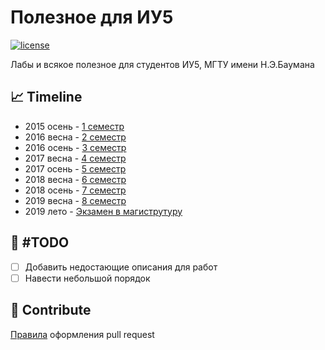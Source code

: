 # Полезное для ИУ5

[![license](https://img.shields.io/github/license/mashape/apistatus.svg)]()

Лабы и всякое полезное для студентов ИУ5, МГТУ имени Н.Э.Баумана

## 📈 Timeline
* 2015 осень - [1 семестр](https://github.com/bestK1ngArthur/IU5/tree/master/Term%201/)
* 2016 весна - [2 семестр](https://github.com/bestK1ngArthur/IU5/tree/master/Term%202/)
* 2016 осень - [3 семестр](https://github.com/bestK1ngArthur/IU5/tree/master/Term%203/)
* 2017 весна - [4 семестр](https://github.com/bestK1ngArthur/IU5/tree/master/Term%204/)
* 2017 осень - [5 семестр](https://github.com/bestK1ngArthur/IU5/tree/master/Term%205/)
* 2018 весна - [6 семестр](https://github.com/bestK1ngArthur/IU5/tree/master/Term%206/)
* 2018 осень - [7 семестр](https://github.com/bestK1ngArthur/IU5/tree/master/Term%207/)
* 2019 весна - [8 семестр](https://github.com/bestK1ngArthur/IU5/tree/master/Term%208/)
* 2019 лето - [Экзамен в магиструтуру](https://github.com/bestK1ngArthur/IU5/tree/master/Master%20exam/)

## 🥁 #TODO
- [ ] Добавить недостающие описания для работ
- [ ] Навести небольшой порядок

## 📝 Contribute

[Правила](https://github.com/bestK1ngArthur/IU5/wiki/Pull-Request) оформления pull request
